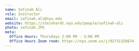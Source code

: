 ```yaml
---
name: Safinah Ali
role: Instructor
email: safinah.ali@nyu.edu
website: https://steinhardt.nyu.edu/people/safinah-ali
photo: safinah.JPG
meta:
  Office Hours: Thursdays 2:00 PM - 3:00 PM
  Office Hours Zoom room: https://nyu.zoom.us/j/92731158674
---
```


<!-- [Schedule an appointment](#){: .btn .btn-outline } -->
